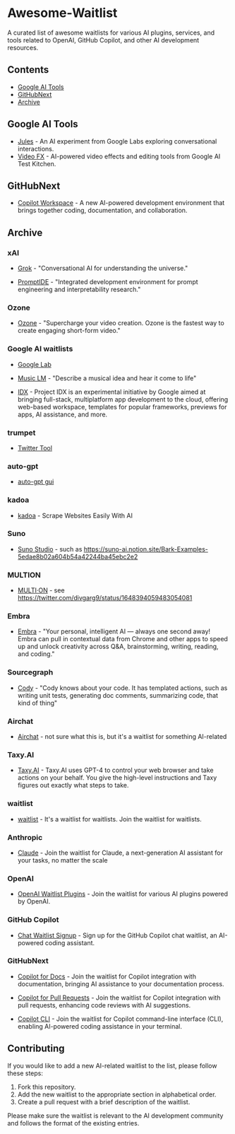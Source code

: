 # Awesome-Waitlist

A curated list of awesome waitlists for various AI plugins, services, and tools related to OpenAI, GitHub Copilot, and other AI development resources.

## Contents

- [Google AI Tools](#google-ai-tools)
- [GitHubNext](#githubnext)
- [Archive](#archive)

## Google AI Tools

- [Jules](https://labs.google.com/jules/home) - An AI experiment from Google Labs exploring conversational interactions.
- [Video FX](https://aitestkitchen.withgoogle.com/tools/video-fx) - AI-powered video effects and editing tools from Google AI Test Kitchen.

## GitHubNext

- [Copilot Workspace](https://githubnext.com/projects/copilot-workspace/) - A new AI-powered development environment that brings together coding, documentation, and collaboration.

## Archive

### xAI

- [Grok](https://grok.x.ai/) - "Conversational AI for understanding the universe."

- [PromptIDE](https://ide.x.ai/) - "Integrated development environment for prompt engineering and interpretability research."

### Ozone

- [Ozone](https://www.ozone.pro/) - "Supercharge your video creation. Ozone is the fastest way to create engaging short-form video."

### Google AI waitlists

- [Google Lab](https://labs.google/)

- [Music LM](https://aitestkitchen.withgoogle.com/experiments/music-lm) - "Describe a musical idea and hear it come to life"

- [IDX](https://idx.dev) - Project IDX is an experimental initiative by Google aimed at bringing full-stack, multiplatform app development to the cloud, offering web-based workspace, templates for popular frameworks, previews for apps, AI assistance, and more.

### trumpet

- [Twitter Tool](https://www.trumpet.house/)

### auto-gpt

- [auto-gpt gui](https://news.agpt.co/)

### kadoa

- [kadoa](https://www.kadoa.com/signup/self-serve) - Scrape Websites Easily With AI

### Suno

- [Suno Studio](https://3os84zs17th.typeform.com/suno-studio) - such as https://suno-ai.notion.site/Bark-Examples-5edae8b02a604b54a42244ba45ebc2e2

### MULTION

- [MULTI·ON](https://b482b2hr95m.typeform.com/to/M5AJZ0i2) - see https://twitter.com/divgarg9/status/1648394059483054081

### Embra

- [Embra](https://embra.app/) - "Your personal, intelligent AI — always one second away! Embra can pull in contextual data from Chrome and other apps to speed up and unlock creativity across Q&A, brainstorming, writing, reading, and coding."

### Sourcegraph

- [Cody](https://sourcegraph.typeform.com/cody-signup) - "Cody knows about your code. It has templated actions, such as writing unit tests, generating doc comments, summarizing code, that kind of thing"

### Airchat

- [Airchat](https://www.getairchat.com/) - not sure what this is, but it's a waitlist for something AI-related

### Taxy.AI

- [Taxy.AI](https://docs.google.com/forms/d/e/1FAIpQLScAFKI1fZ1cXhBmSp2HM93Jvuc8Jvrxh5iSbkKhtwKN-OHoTQ/viewform) - Taxy.AI uses GPT-4 to control your web browser and take actions on your behalf. You give the high-level instructions and Taxy figures out exactly what steps to take.

### waitlist

- [waitlist](https://waitlist.wtf) - It's a waitlist for waitlists. Join the waitlist for waitlists.

### Anthropic

- [Claude](https://www.anthropic.com/earlyaccess) - Join the waitlist for Claude, a next-generation AI assistant for your tasks, no matter the scale

### OpenAI

- [OpenAI Waitlist Plugins](https://openai.com/waitlist/plugins) - Join the waitlist for various AI plugins powered by OpenAI.

### GitHub Copilot

- [Chat Waitlist Signup](https://github.com/github-copilot/chat_waitlist_signup/join) - Sign up for the GitHub Copilot chat waitlist, an AI-powered coding assistant.

### GitHubNext

- [Copilot for Docs](https://githubnext.com/projects/copilot-for-docs) - Join the waitlist for Copilot integration with documentation, bringing AI assistance to your documentation process.

- [Copilot for Pull Requests](https://githubnext.com/projects/copilot-for-pull-requests) - Join the waitlist for Copilot integration with pull requests, enhancing code reviews with AI suggestions.

- [Copilot CLI](https://githubnext.com/projects/copilot-cli) - Join the waitlist for Copilot command-line interface (CLI), enabling AI-powered coding assistance in your terminal.

## Contributing

If you would like to add a new AI-related waitlist to the list, please follow these steps:

1. Fork this repository.
2. Add the new waitlist to the appropriate section in alphabetical order.
3. Create a pull request with a brief description of the waitlist.

Please make sure the waitlist is relevant to the AI development community and follows the format of the existing entries.
